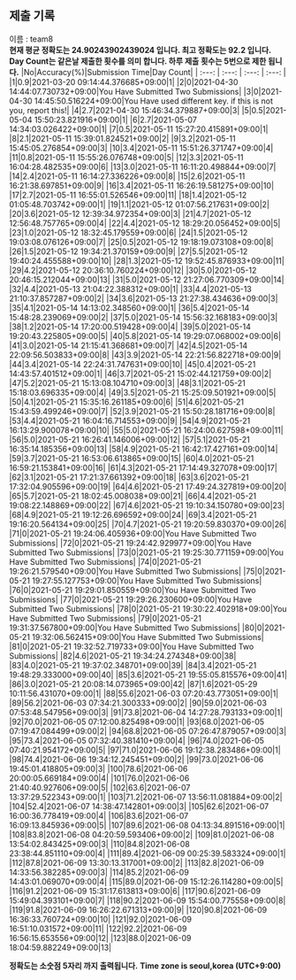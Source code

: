 


  
## 제출 기록  
이름 : team8  
**현재 평균 정확도는 24.90243902439024 입니다. 최고 정확도는 92.2 입니다.**  
**Day Count는 같은날 제출한 횟수를 의미 합니다. 하루 제출 횟수는 5번으로 제한 됩니다.**
|No|Accuracy(%)|Submission Time|Day Count|
| :---: | :---: | :---: | :---: |
|1|0.9|2021-03-20 09:14:44.376685+09:00|1|
|2|0|2021-04-30 14:44:07.730732+09:00|You Have Submitted Two Submissions|
|3|0|2021-04-30 14:45:50.516224+09:00|You Have used different key. if this is not you, report this!|
|4|2.7|2021-04-30 15:46:34.379887+09:00|3|
|5|0.5|2021-05-04 15:50:23.821916+09:00|1|
|6|2.7|2021-05-07 14:34:03.026422+09:00|1|
|7|0.5|2021-05-11 15:27:20.415891+09:00|1|
|8|2.1|2021-05-11 15:39:01.824521+09:00|2|
|9|3.2|2021-05-11 15:45:05.276854+09:00|3|
|10|3.4|2021-05-11 15:51:26.371747+09:00|4|
|11|0.8|2021-05-11 15:55:26.076748+09:00|5|
|12|3.3|2021-05-11 16:04:28.482535+09:00|6|
|13|3.0|2021-05-11 16:11:20.498844+09:00|7|
|14|2.4|2021-05-11 16:14:27.336226+09:00|8|
|15|2.6|2021-05-11 16:21:38.697851+09:00|9|
|16|3.4|2021-05-11 16:26:19.581275+09:00|10|
|17|2.7|2021-05-11 16:55:01.526546+09:00|11|
|18|1.4|2021-05-12 01:05:48.703742+09:00|1|
|19|1.1|2021-05-12 01:07:56.217631+09:00|2|
|20|3.6|2021-05-12 12:39:34.972354+09:00|3|
|21|4.7|2021-05-12 12:56:48.757765+09:00|4|
|22|4.4|2021-05-12 18:29:20.056452+09:00|5|
|23|1.0|2021-05-12 18:32:45.179559+09:00|6|
|24|1.5|2021-05-12 19:03:08.076126+09:00|7|
|25|0.5|2021-05-12 19:18:19.073108+09:00|8|
|26|1.5|2021-05-12 19:34:21.370159+09:00|9|
|27|5.5|2021-05-12 19:40:24.455588+09:00|10|
|28|1.3|2021-05-12 19:52:45.876933+09:00|11|
|29|4.2|2021-05-12 20:36:10.760224+09:00|12|
|30|5.0|2021-05-12 20:46:15.212044+09:00|13|
|31|5.0|2021-05-12 21:27:06.770309+09:00|14|
|32|4.4|2021-05-13 21:04:22.388312+09:00|1|
|33|4.4|2021-05-13 21:10:37.857287+09:00|2|
|34|3.6|2021-05-13 21:27:38.434636+09:00|3|
|35|4.1|2021-05-14 14:13:02.348560+09:00|1|
|36|5.4|2021-05-14 15:48:28.239069+09:00|2|
|37|5.0|2021-05-14 15:56:32.168183+09:00|3|
|38|1.2|2021-05-14 17:20:00.519428+09:00|4|
|39|5.0|2021-05-14 19:20:43.225805+09:00|5|
|40|5.8|2021-05-14 19:29:07.068002+09:00|6|
|41|3.0|2021-05-14 21:15:41.368681+09:00|7|
|42|4.5|2021-05-14 22:09:56.503833+09:00|8|
|43|3.9|2021-05-14 22:21:56.822718+09:00|9|
|44|3.4|2021-05-14 22:24:31.747631+09:00|10|
|45|0.4|2021-05-21 14:43:57.401512+09:00|1|
|46|3.7|2021-05-21 15:02:44.121759+09:00|2|
|47|5.2|2021-05-21 15:13:08.104710+09:00|3|
|48|3.1|2021-05-21 15:18:03.696335+09:00|4|
|49|3.5|2021-05-21 15:25:09.501921+09:00|5|
|50|4.1|2021-05-21 15:35:16.261185+09:00|6|
|51|4.6|2021-05-21 15:43:59.499246+09:00|7|
|52|3.9|2021-05-21 15:50:28.181716+09:00|8|
|53|4.4|2021-05-21 16:04:16.714553+09:00|9|
|54|4.9|2021-05-21 16:13:29.900078+09:00|10|
|55|5.0|2021-05-21 16:24:00.627598+09:00|11|
|56|5.0|2021-05-21 16:26:41.146006+09:00|12|
|57|5.1|2021-05-21 16:35:14.185356+09:00|13|
|58|4.9|2021-05-21 16:42:17.427161+09:00|14|
|59|3.7|2021-05-21 16:53:06.613865+09:00|15|
|60|4.0|2021-05-21 16:59:21.153841+09:00|16|
|61|4.3|2021-05-21 17:14:49.327078+09:00|17|
|62|3.1|2021-05-21 17:21:37.661392+09:00|18|
|63|3.6|2021-05-21 17:32:04.905596+09:00|19|
|64|4.6|2021-05-21 17:49:24.327819+09:00|20|
|65|5.7|2021-05-21 18:02:45.008038+09:00|21|
|66|4.4|2021-05-21 19:08:22.148869+09:00|22|
|67|4.6|2021-05-21 19:10:34.150780+09:00|23|
|68|4.9|2021-05-21 19:12:26.696592+09:00|24|
|69|3.4|2021-05-21 19:16:20.564134+09:00|25|
|70|4.7|2021-05-21 19:20:59.830370+09:00|26|
|71|0|2021-05-21 19:24:06.405936+09:00|You Have Submitted Two Submissions|
|72|0|2021-05-21 19:24:42.929977+09:00|You Have Submitted Two Submissions|
|73|0|2021-05-21 19:25:30.771159+09:00|You Have Submitted Two Submissions|
|74|0|2021-05-21 19:26:21.579540+09:00|You Have Submitted Two Submissions|
|75|0|2021-05-21 19:27:55.127753+09:00|You Have Submitted Two Submissions|
|76|0|2021-05-21 19:29:01.850559+09:00|You Have Submitted Two Submissions|
|77|0|2021-05-21 19:29:26.230600+09:00|You Have Submitted Two Submissions|
|78|0|2021-05-21 19:30:22.402918+09:00|You Have Submitted Two Submissions|
|79|0|2021-05-21 19:31:37.567800+09:00|You Have Submitted Two Submissions|
|80|0|2021-05-21 19:32:06.562415+09:00|You Have Submitted Two Submissions|
|81|0|2021-05-21 19:32:52.719733+09:00|You Have Submitted Two Submissions|
|82|4.6|2021-05-21 19:34:24.274348+09:00|38|
|83|4.0|2021-05-21 19:37:02.348701+09:00|39|
|84|3.4|2021-05-21 19:48:29.333000+09:00|40|
|85|3.6|2021-05-21 19:55:05.815576+09:00|41|
|86|3.0|2021-05-21 20:08:14.073965+09:00|42|
|87|1.6|2021-05-29 10:11:56.431070+09:00|1|
|88|55.6|2021-06-03 07:20:43.773051+09:00|1|
|89|56.2|2021-06-03 07:34:21.300333+09:00|2|
|90|59.0|2021-06-03 07:53:48.547956+09:00|3|
|91|73.8|2021-06-04 14:27:28.793133+09:00|1|
|92|70.0|2021-06-05 07:12:00.825498+09:00|1|
|93|68.0|2021-06-05 07:19:47.084499+09:00|2|
|94|68.8|2021-06-05 07:26:47.879057+09:00|3|
|95|73.4|2021-06-05 07:32:40.381410+09:00|4|
|96|74.0|2021-06-05 07:40:21.954172+09:00|5|
|97|71.0|2021-06-06 19:12:38.283486+09:00|1|
|98|74.4|2021-06-06 19:34:12.245451+09:00|2|
|99|73.0|2021-06-06 19:45:01.418805+09:00|3|
|100|78.6|2021-06-06 20:00:05.669184+09:00|4|
|101|76.0|2021-06-06 21:40:40.927606+09:00|5|
|102|63.6|2021-06-07 13:37:29.522343+09:00|1|
|103|71.2|2021-06-07 13:56:11.081884+09:00|2|
|104|52.4|2021-06-07 14:38:47.142801+09:00|3|
|105|62.6|2021-06-07 16:00:36.778419+09:00|4|
|106|83.6|2021-06-07 16:09:13.845936+09:00|5|
|107|89.6|2021-06-08 04:13:34.891516+09:00|1|
|108|83.8|2021-06-08 04:20:59.593406+09:00|2|
|109|81.0|2021-06-08 13:54:02.843425+09:00|3|
|110|84.8|2021-06-08 23:38:44.851110+09:00|4|
|111|89.4|2021-06-09 00:25:39.583324+09:00|1|
|112|87.8|2021-06-09 13:30:13.317001+09:00|2|
|113|82.8|2021-06-09 14:33:56.382285+09:00|3|
|114|85.2|2021-06-09 14:43:01.069070+09:00|4|
|115|89.0|2021-06-09 15:12:26.114280+09:00|5|
|116|91.2|2021-06-09 15:31:17.613813+09:00|6|
|117|90.6|2021-06-09 15:49:04.393101+09:00|7|
|118|90.2|2021-06-09 15:54:00.775558+09:00|8|
|119|91.8|2021-06-09 16:26:22.671313+09:00|9|
|120|90.8|2021-06-09 16:36:33.760724+09:00|10|
|121|92.0|2021-06-09 16:51:10.031572+09:00|11|
|122|92.2|2021-06-09 16:56:15.653556+09:00|12|
|123|88.0|2021-06-09 18:04:59.882249+09:00|13|


**정확도는 소숫점 5자리 까지 출력됩니다.**
**Time zone is seoul,korea (UTC+9:00)**
